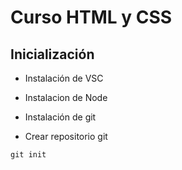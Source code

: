 # Curso HTML y CSS #

## Inicialización ##

- Instalación de VSC
- Instalacion de Node
- Instalación de git

- Crear repositorio git
```shell
git init
```